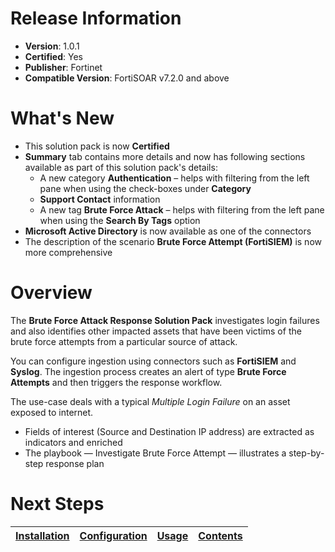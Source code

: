# Release Information

* **Version**:  1.0.1
* **Certified**: Yes
* **Publisher**: Fortinet
* **Compatible Version**: FortiSOAR v7.2.0 and above

# What's New

- This solution pack is now **Certified**
- **Summary** tab contains more details and now has following sections available as part of this solution pack's details:
    - A new category **Authentication** &ndash; helps with filtering from the left pane when using the check-boxes under **Category**
    - **Support Contact** information
    - A new tag **Brute Force Attack** &ndash; helps with filtering from the left pane when using the **Search By Tags** option
- **Microsoft Active Directory** is now available as one of the connectors
- The description of the scenario **Brute Force Attempt (FortiSIEM)** is now more comprehensive

# Overview

The **Brute Force Attack Response Solution Pack** investigates login failures and also identifies other impacted assets that have been victims of the brute force attempts from a particular source of attack.

You can configure ingestion using connectors such as **FortiSIEM** and **Syslog**. The ingestion process creates an alert of type **Brute Force Attempts** and then triggers the response workflow.

The use-case deals with a typical *Multiple Login Failure* on an asset exposed to internet.

* Fields of interest (Source and Destination IP address) are extracted as indicators and enriched
* The playbook &mdash; Investigate Brute Force Attempt &mdash; illustrates a step-by-step response plan

# Next Steps

| [Installation](https://github.com/fortinet-fortisoar/solution-pack-brute-force-attack-response/tree/release/1.0.1/docs/setup.md#installation) | [Configuration](https://github.com/fortinet-fortisoar/solution-pack-brute-force-attack-response/tree/release/1.0.1/docs/setup.md#configuration) | [Usage](https://github.com/fortinet-fortisoar/solution-pack-brute-force-attack-response/tree/release/1.0.1/docs/usage.md) | [Contents](https://github.com/fortinet-fortisoar/solution-pack-brute-force-attack-response/tree/release/1.0.1/docs/contents.md) |
|--------------------------------------------|----------------------------------------------|------------------------|------------------------------|
